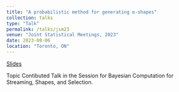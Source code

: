 ```yaml
---
title: "A probabilistic method for generating α-shapes"
collection: talks
type: "Talk"
permalink: /talks/jsm23
venue: "Joint Statistical Meetings, 2023"
date: 2023-08-06
location: "Toronto, ON"
---
```


[Slides](http://etwinn.github.io/files/JSM_ppt.pdf)

Topic Contibuted Talk in the Session for Bayesian Computation for Streaming, Shapes, and Selection.
